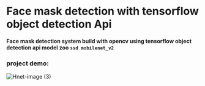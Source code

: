 # Face mask detection with tensorflow object detection Api
  **Face mask detection system build with opencv using tensorflow object detection api model zoo `ssd mobilenet_v2`**
  ### project demo:
![Hnet-image (3)](https://user-images.githubusercontent.com/47352327/100856195-f7ce2b80-343f-11eb-942b-d1c8f49502b5.gif)
